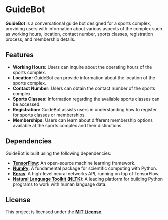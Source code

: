 # GuideBot

**GuideBot** is a conversational guide bot designed for a sports complex, providing users with information about various aspects of the complex such as working hours, location, contact number, sports classes, registration process, and membership details.

## Features

- **Working Hours:** Users can inquire about the operating hours of the sports complex.
- **Location:** GuideBot can provide information about the location of the sports complex.
- **Contact Number:** Users can obtain the contact number of the sports complex.
- **Sports Classes:** Information regarding the available sports classes can be accessed.
- **Registration:** GuideBot assists users in understanding how to register for sports classes or memberships.
- **Memberships:** Users can learn about different membership options available at the sports complex and their distinctions.

## Dependencies

GuideBot is built using the following dependencies:

- [**TensorFlow**](https://www.tensorflow.org/): An open-source machine learning framework.
- [**NumPy**](https://numpy.org/): A fundamental package for scientific computing with Python.
- [**Keras**](https://keras.io/): A high-level neural networks API, running on top of TensorFlow.
- [**Natural Language Toolkit (NLTK)**](https://www.nltk.org/): A leading platform for building Python programs to work with human language data.

## License

This project is licensed under the [**MIT License**](LICENSE).
